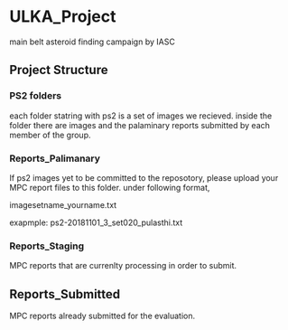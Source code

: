 # ULKA_Project
main belt asteroid finding campaign by IASC

## Project Structure

### PS2 folders
each folder statring with ps2 is a set of images we recieved. inside the folder there are images and the palaminary reports submitted by each member of the group.

### Reports_Palimanary
If ps2 images yet to be committed to the reposotory, please upload your MPC report files to this folder. under following format,

imagesetname_yourname.txt

exapmple: ps2-20181101_3_set020_pulasthi.txt

### Reports_Staging
MPC reports that are currenlty processing in order to submit.

## Reports_Submitted
MPC reports already submitted for the evaluation.

